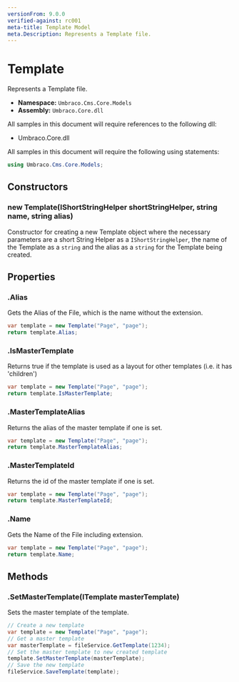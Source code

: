 ```yaml
---
versionFrom: 9.0.0
verified-against: rc001
meta-title: Template Model
meta.Description: Represents a Template file.
---
```


# Template

Represents a Template file.

* **Namespace:** `Umbraco.Cms.Core.Models`
* **Assembly:** `Umbraco.Core.dll`

All samples in this document will require references to the following dll:

* Umbraco.Core.dll

All samples in this document will require the following using statements:

```csharp
using Umbraco.Cms.Core.Models;
```

## Constructors

### new Template(IShortStringHelper shortStringHelper, string name, string alias)

Constructor for creating a new Template object where the necessary parameters are a short String Helper as a `IShortStringHelper`, the name of the Template as a `string` and the alias as a `string` for the Template being created.

## Properties

### .Alias

Gets the Alias of the File, which is the name without the extension.

```csharp
var template = new Template("Page", "page");
return template.Alias;
```

### .IsMasterTemplate

Returns true if the template is used as a layout for other templates (i.e. it has 'children')

```csharp
var template = new Template("Page", "page");
return template.IsMasterTemplate;
```

### .MasterTemplateAlias

Returns the alias of the master template if one is set.

```csharp
var template = new Template("Page", "page");
return template.MasterTemplateAlias;
```

### .MasterTemplateId

Returns the id of the master template if one is set.

```csharp
var template = new Template("Page", "page");
return template.MasterTemplateId;
```

### .Name

Gets the Name of the File including extension.

```csharp
var template = new Template("Page", "page");
return template.Name;
```

## Methods

### .SetMasterTemplate(ITemplate masterTemplate)

Sets the master template of the template.

```csharp
// Create a new template
var template = new Template("Page", "page");
// Get a master template 
var masterTemplate = fileService.GetTemplate(1234);
// Set the master template to new created template
template.SetMasterTemplate(masterTemplate);
// Save the new template
fileService.SaveTemplate(template);
```
